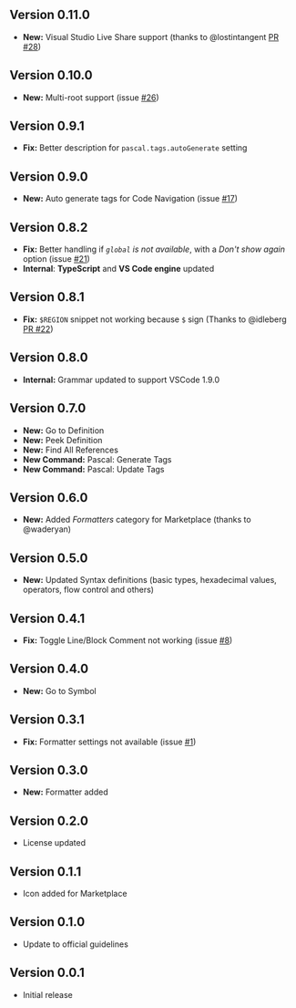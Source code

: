 ## Version 0.11.0

* **New:** Visual Studio Live Share support (thanks to @lostintangent [PR #28](https://github.com/alefragnani/vscode-language-pascal/pull/28))

## Version 0.10.0

* **New:** Multi-root support (issue [#26](https://github.com/alefragnani/vscode-language-pascal/issues/26))

## Version 0.9.1

* **Fix:** Better description for `pascal.tags.autoGenerate` setting

## Version 0.9.0

* **New:** Auto generate tags for Code Navigation (issue [#17](https://github.com/alefragnani/vscode-language-pascal/issues/17))

## Version 0.8.2

* **Fix:** Better handling if _`global` is not available_, with a _Don't show again_ option (issue [#21](https://github.com/alefragnani/vscode-language-pascal/issues/21))
* **Internal**: **TypeScript** and **VS Code engine** updated

## Version 0.8.1

* **Fix:** `$REGION` snippet not working because `$` sign (Thanks to @idleberg [PR #22](https://github.com/alefragnani/vscode-language-pascal/pull/22))

## Version 0.8.0

* **Internal:** Grammar updated to support VSCode 1.9.0

## Version 0.7.0

* **New:** Go to Definition
* **New:** Peek Definition
* **New:** Find All References
* **New Command:** Pascal: Generate Tags
* **New Command:** Pascal: Update Tags

## Version 0.6.0

* **New:** Added _Formatters_ category for Marketplace (thanks to @waderyan)

## Version 0.5.0

* **New:** Updated Syntax definitions (basic types, hexadecimal values, operators, flow control and others)

## Version 0.4.1

* **Fix:** Toggle Line/Block Comment not working (issue [#8](https://github.com/alefragnani/vscode-language-pascal/issues/8))

## Version 0.4.0

* **New:** Go to Symbol

## Version 0.3.1

* **Fix:** Formatter settings not available (issue [#1](https://github.com/alefragnani/vscode-language-pascal/issues/1))

## Version 0.3.0

* **New:** Formatter added

## Version 0.2.0

* License updated

## Version 0.1.1

* Icon added for Marketplace

## Version 0.1.0

* Update to official guidelines

## Version 0.0.1

* Initial release
